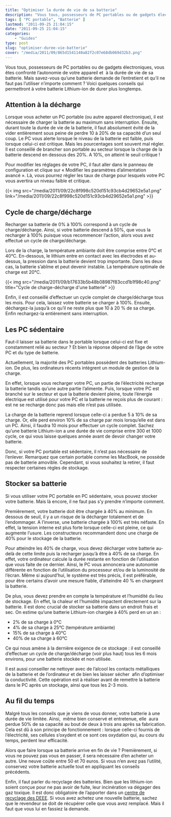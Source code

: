```yaml
---
title: "Optimiser la durée de vie de sa batterie"
description: "Vous tous, possesseurs de PC portables ou de gadgets électroniques, vous êtes confronté l’autonomie de votre appareil et à la durée de vie de sa batterie."
tags: [ "PC portable", "Batterie" ]
lastmod: "2011-09-25 21:04:15"
date: "2011-09-25 21:04:15"
categories:
    - "Guides"
type: post
slug: "optimiser-duree-vie-batterie"
cover: "/media/2011/09/865d1541140a82f2c07e68db069d32b3.png"
---
```


Vous tous, possesseurs de PC portables ou de gadgets électroniques, vous êtes confronté l’autonomie de votre appareil et  à la durée de vie de sa batterie. Mais savez-vous qu’une batterie demande de l’entretient et qu’il ne faut pas l’utiliser n’importe comment ? Voici quelques conseils qui permettront à votre batterie Lithium-ion de durer plus longtemps.

## Attention à la décharge

Lorsque vous acheter un PC portable (ou autre appareil électronique), il est nécessaire de charger la batterie au maximum sans interruption. Ensuite, durant toute la durée de vie de la batterie, il faut absolument évité de la vider entièrement sous peine de perdre 10 à 20% de sa capacité d’un seul coup. Le PC vous alerte lorsque le niveau de la batterie est faible, puis lorsque celui-ci est critique. Mais les pourcentages sont souvent mal régler. Il est conseillé de brancher son portable au secteur lorsque la charge de la batterie descend en dessous des 20%. A 10%, on atteint le seuil critique !

Pour modifier les réglages de votre PC, il faut aller dans le panneau de configuration et clique sur « Modifier les paramètres d’alimentation avancé ». Là, vous pourrez régler les taux de charge pour lesquels votre PC vous avertira un niveau faible et critique.

{{< img src="/media/2011/09/22c8f998c520d151c93cb4d29652e5a1.png" link="/media/2011/09/22c8f998c520d151c93cb4d29652e5a1.png" >}}

## Cycle de charge/décharge

Recharger sa batterie de 0% à 100% correspond à un cycle de charge/décharge. Ainsi, si votre batterie descend à 50%, que vous la recharger à 100% puisque vous recommencer l’action, alors vous avez effectué un cycle de charge/décharge.

Lors de la charge, la température ambiante doit être comprise entre 0°C et 40°C. En-dessous, le lithium entre en contact avec les électrodes et au-dessus, la pression dans la batterie devient trop importante. Dans les deux cas, la batterie s’abîme et peut devenir instable. La température optimale de charge est 20°C.

{{< img src="/media/2011/09/b17633b5b48b08987f83ccd1b1f98c40.png" title="Cycle de charge-décharge d'une batterie" >}}

Enfin, il est conseillé d’effectuer un cycle complet de charge/décharge tous les mois. Pour cela, laissez votre batterie se charger à 100%. Ensuite, déchargez-la jusqu’à ce qu’il ne reste plus que 10 à 20 % de sa charge. Enfin rechargez-la entièrement sans interruption.

## Les PC sédentaire

Faut-il laisser sa batterie dans le portable lorsque celui-ci est fixe et constamment relié au secteur ? Et bien la réponse dépend de l’âge de votre PC et du type de batterie.

Actuellement, la majorité des PC portables possèdent des batteries Lithium-ion. De plus, les ordinateurs récents intègrent un module de gestion de la charge.

En effet, lorsque vous recharger votre PC, un partie de l’électricité recharge la batterie tandis qu’une autre partie l’alimente. Puis, lorsque votre PC est branché sur le secteur et que la batterie devient pleine, toute l’énergie électrique est utilisé pour votre PC et la batterie ne reçois plus de courant : est ne se recharge donc pas mais elle n’est pas utilisée.

La charge de la batterie reprend lorsque celle-ci a perdue 5 à 10% de sa charge. Or, elle perd environ 10% de sa charge par mois lorsqu’elle est dans un PC. Ainsi, il faudra 10 mois pour effectuer un cycle complet. Sachez qu’une batterie Lithium-ion a une durée de vie comprise entre 300 et 1000 cycle, ce qui vous laisse quelques année avant de devoir changer votre batterie.

Donc, si votre PC portable est sédentaire, il n’est pas nécessaire de l’enlever. Remarquez que certain portable comme les MacBook, ne possède pas de batterie amovible. Cependant, si vous souhaitez la retirer, il faut respecter certaines règles de stockage.

## Stocker sa batterie

Si vous utiliser votre PC portable en PC sédentaire, vous pouvez stocker votre batterie. Mais là encore, il ne faut pas s’y prendre n’importe comment.

Premièrement, votre batterie doit être chargée à 40% au minimum. En dessous de seuil, il y a un risque de la décharger totalement et de l’endommager. A l’inverse, une batterie chargée à 100% est très néfaste. En effet, la tension interne est plus forte lorsque celle-ci est pleine, ce qui augmente l’usure. Les constructeurs recommandent donc une charge de 40% pour le stockage de la batterie.

Pour atteindre les 40% de charge, vous devez décharger votre batterie au-delà de cette limite puis la recharger jusqu’à être à 40% de sa charge. En effet, votre ordinateur calcule la durée restante en fonction de l’utilisation que vous faite de ce dernier. Ainsi, le PC vous annoncera une autonomie différente en fonction de l’utilisation du processeur et/ou de la luminosité de l’écran. Même si aujourd’hui, le système est très précis, il est préférable, pour être certains d’avoir une mesure fiable, d’atteindre 40 % en chargeant la batterie.

De plus, vous devez prendre en compte la température et l’humidité du lieu de stockage. En effet, la chaleur et l’humidité impactent directement sur la batterie. Il est donc crucial de stocker sa batterie dans un endroit frais et sec. On estime qu’une batterie Lithium-ion chargée à 40% perd en un an :

- 2% de sa charge à 0°C
- 4% de sa charge à 25°C (température ambiante)
- 15% de sa charge à 40°C
- 40% de sa charge à 60°C

Ce qui nous amène à la dernière exigence de ce stockage : il est conseillé d’effectuer un cycle de charge/décharge (voir plus haut) tous les 6 mois environs, pour une batterie stockée et non utilisée.

Il est aussi conseiller ne nettoyer avec de l’alcool les contacts métalliques de la batterie et de l’ordinateur et de bien les laisser sécher  afin d’optimiser la conductivité. Cette opération est à réaliser avant de remettre la batterie dans le PC après un stockage, ainsi que tous les 2-3 mois.

## Au fil du temps

Malgré tous les conseils que je viens de vous donner, votre batterie à une durée de vie limitée. Ainsi,  même bien conservé et entretenue, elle  aura perdue 50% de sa capacité au bout de deux à trois ans après sa fabrication. Cela est dû à son principe de fonctionnement : lorsque celle-ci fournis de l’électricité, ses cellules s’oxydent et ce sont ces oxydation qui, au cours du temps, perdent leur efficacité.

Alors que faire lorsque sa batterie arrive en fin de vie ? Premièrement, si vous ne pouvez pas vous en passer, il sera nécessaire d’en acheter un autre. Une neuve coûte entre 50 et 70 euros. Si vous n’en avez pas l’utilité, conservez votre batterie actuelle tout en appliquant les conseils précédents.

Enfin, il faut parler du recyclage des batteries. Bien que les lithium-ion soient conçue pour ne pas avoir de fuite, leur incinération va dégager des gaz toxique. Il est donc obligatoire de l’apporter dans un [centre de recyclage des DEEE](/actus/nouveau-defi-recyclage-informatique/). Si vous avez achetez une nouvelle batterie, sachez que le revendeur se doit de récupérer celle que vous avez remplacé. Mais il faut que vous lui en fassiez la demande.